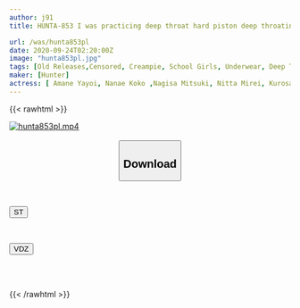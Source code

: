 ```yaml
---
author: j91
title: HUNTA-853 I was practicing deep throat hard piston deep throating in my timid sister-in-law's mouth, and I was so wet that my pants were stained! ! My dick just ejaculated deep in my throat...2

url: /was/hunta853pl
date: 2020-09-24T02:20:00Z
image: "hunta853pl.jpg"
tags: [Old Releases,Censored, Creampie, School Girls, Underwear, Deep Throating, Sister	]
maker: [Hunter]
actress: [ Amane Yayoi, Nanae Koko ,Nagisa Mitsuki, Nitta Mirei, Kurosaki Saku ,Hatsushima Ui ]
---
```



{{< rawhtml >}}

<div class="video" data-videoid="Y8L3LLVBQmHdQw">
    <a href="javascript:;">
        <img src="/was/hunta853pl/hunta853pl.jpg" width="WIDTH" height="HEIGHT" alt="hunta853pl.mp4" loading="lazy">
    </a>
</div>

<script type="text/javascript" src="https://j91.asia/asset/on-demand-st.js"></script>

<br>
  <link rel="stylesheet" href="https://j91.asia/asset/bs5.css">
  
  <center>
  <button class="btn btn-primary" type="button" data-bs-toggle="collapse" data-bs-target=".multi-collapse" aria-expanded="false" aria-controls="multiCollapseExample1 multiCollapseExample2"><h2>Download</h2></button></center>
</p>
<div class="row">
  <div class="col">
    <div class="collapse multi-collapse" id="multiCollapseExample1">
      <div class="card card-body">
	      	      <br>
<div class="buttons">  
<p><a href="https://streamtape.to/v/Y8L3LLVBQmHdQw" target="_blank"><button class="btn-hover color-3"><i class="fa fa-download"></i> ST</button></a></p></div>
    </div>
  </div>
</div>
  <div class="col">
    <div class="collapse multi-collapse" id="multiCollapseExample2">
      <div class="card card-body">
	      <br>
<div class="buttons">
<p><a href="https://vidoza.net/t1gkoygwrmia" target="_blank"><button class="btn-hover color-1"><i class="fa fa-download"></i> VDZ</button></a></p></div>
<br><br>
      </div>
    </div>
  </div>
</div>

{{< /rawhtml >}}
